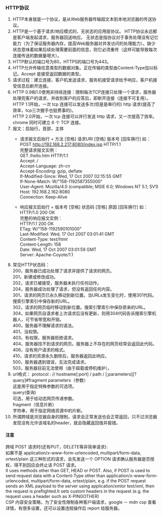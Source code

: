 ### HTTP协议
1. HTTP本身就是一个协议，是从Web服务器传输超文本到本地浏览器的传送协议。
2. HTTP是一个基于请求/响应模式的、无状态的应用层协议。
HTTP协议永远都是客户端发起请求，服务器回送响应。
无状态是指协议对于事务处理没有记忆能力（为了保证服务器内存，提高Web服务器对并发访问的处理能力）。缺少状态意味着如果后续处理需要前面的信息，则它必须重传（这样可能导致每次连接传送的数据量增大）。
3. HTTP默认的端口号为80，HTTPS的端口号为443。
4. HTTP允许传输任意类型的数据对象。正在传输的类型由Content-Type加以标记。Accept 是接受返回数据的类型。
5. 请求过程：建立连接，客户机发送请求，服务机接受请求给予响应，客户机接受信息后断开连接。
6. HTTP 0.9和1.0使用非持续连接：限制每次TCP连接只处理一个请求，服务器处理完客户的请求，并收到客户的应答后，即断开连接（连接不可复用）。      
HTTP 1.1开始，一次 tcp 连接可以发送多次(但是是串行的) http 请求(提高了效率，tcp三次握手也挺费事的)。  
HTTP 2.0开始，一次 tcp 连接可以并行发送 http 请求，又一次提高了效率。  
chrome 同时可建立 6 个 TCP 连接。
7. 报文：启始行，首部，主体  
	- 请求报文启始行 = 方法 [空格] 请求URI [空格] 版本号 [回车换行] 如：  
POST http://192.168.2.217:8080/index.jsp   HTTP/1.1  
完整请求报文实例：  
GET /hello.htm HTTP/1.1  
Accept: */*  
Accept-Language: zh-cn  
Accept-Encoding: gzip, deflate  
If-Modified-Since: Wed, 17 Oct 2007 02:15:55 GMT  
If-None-Match: W/"158-1192587355000"  
User-Agent: Mozilla/4.0 (compatible; MSIE 6.0; Windows NT 5.1; SV1)  
Host: 192.168.2.162:8080  
Connection: Keep-Alive  

	- 响应报文启始行 = 版本号 [空格] 状态码 [空格] 原因 [回车换行] 如：
HTTP/1.0 200 OK  
完整的响应报文实例：  
HTTP/1.1 200 OK  
ETag: W/"158-1192590101000"  
Last-Modified: Wed, 17 Oct 2007 03:01:41 GMT  
Content-Type: text/html  
Content-Length: 158  
Date: Wed, 17 Oct 2007 03:01:59 GMT  
Server: Apache-Coyote/1.1  
8. 常见HTTP状态码：  
200，服务器已成功处理了请求并提供了请求的网页。  
201，新建或修改成功。  
202，请求已被接受，服务器未执行任何动作。  
204，服务器成功处理了请求，但没有返回任何内容。  
301，请求的网页已永久移动到新位置。当URLs发生变化时，使用301代码。搜索引擎索引中保存新的URL。  
302，请求的网页临时移动到新位置。搜索引擎索引中保存原来的URL。  
304，如果网页自请求者上次请求后没有更新，则用304代码告诉搜索引擎机器人，可节省带宽和开销。  
400，服务器不理解请求的语法。  
401，没权限。  
403，有权限，服务器拒绝请求。  
404，服务器找不到请求的网页。服务器上不存在的网页经常会返回此代码。  
406，没有用户请求的格式。  
410，请求的资源永久删除后，服务器返回此响应。  
500，服务器遇到错误，无法完成请求。  
503，服务器目前无法使用（由于超载或停机维护）。  
9. url格式：
protocol : // hostname[:port] / path / [;parameters][?query]#fragment
parameters（参数）  
这是用于指定特殊参数的可选项。  
query(查询)  
可选，用于给动态网页传递参数。  
fragment（信息片断）  
字符串，用于指定网络资源中的片断。  
10. 所谓跨域是浏览器自身的限制，请求会正常发送也会正常返回，只不过浏览器发现没有允许该域名的header，就会隐藏返回值并报错。
#### 注意
跨域 POST 请求时(还有PUT，DELETE等非简单请求):  
如果不是 application/x-www-form-urlencoded, multipart/form-data, ortext/plain 这三种形式的请求，会先发送一个 OPTION 请求确认服务器是否授权，得不到回应会终止该 POST 请求。  
It uses methods other than GET, HEAD or POST.  Also, if POST is used to send request data with a Content-Type other than application/x-www-form-urlencoded, multipart/form-data, ortext/plain, e.g. if the POST request sends an XML payload to the server using application/xmlor text/xml, then the request is preflighted.It sets custom headers in the request (e.g. the request uses a header such as X-PINGOTHER)  
CSP 内容安全策略，为了安全性限制各种客户端请求，google － mdn csp 查看详情，有很多设置，还可以设置违规操作后 report 给服务器。
